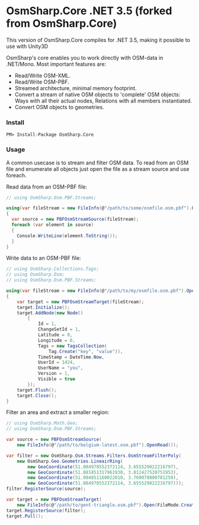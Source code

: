 
# OsmSharp.Core .NET 3.5 (forked from OsmSharp.Core)

This version of OsmSharp.Core compiles for .NET 3.5, making it possible to use with Unity3D

OsmSharp's core enables you to work directly with OSM-data in .NET/Mono. Most important features are:

- Read/Write OSM-XML.
- Read/Write OSM-PBF.
- Streamed architecture, minimal memory footprint.
- Convert a stream of native OSM objects to 'complete' OSM objects: Ways with all their actual nodes, Relations with all members instantiated.
- Convert OSM objects to geometries.

### Install

    PM> Install-Package OsmSharp.Core

### Usage

A common usecase is to stream and filter OSM data. To read from an OSM file and enumerate all objects just open the file as a stream source and use foreach.

Read data from an OSM-PBF file:

```csharp
// using OsmSharp.Osm.PBF.Streams;

using(var fileStream = new FileInfo(@"/path/to/some/osmfile.osm.pbf").OpenRead())
{
  var source = new PBFOsmStreamSource(fileStream);
  foreach (var element in source)
  {
    Console.WriteLine(element.ToString());
  }
}
```

Write data to an OSM-PBF file:

```csharp
// using OsmSharp.Collections.Tags;
// using OsmSharp.Osm;
// using OsmSharp.Osm.PBF.Streams;

using(var fileStream = new FileInfo(@"/path/to/my/osmfile.osm.pbf").OpenRead())
{
	var target = new PBFOsmStreamTarget(fileStream);
	target.Initialize();
	target.AddNode(new Node()
		{
			Id = 1,
			ChangeSetId = 1,
			Latitude = 0,
			Longitude = 0,
			Tags = new TagsCollection(
				Tag.Create("key", "value")),
			TimeStamp = DateTime.Now,
			UserId = 1424,
			UserName = "you",
			Version = 1,
			Visible = true
		});
	target.Flush();
	target.Close();
}
```

Filter an area and extract a smaller region:

```csharp
// using OsmSharp.Math.Geo;
// using OsmSharp.Osm.PBF.Streams;

var source = new PBFOsmStreamSource(
	new FileInfo(@"/path/to/belgium-latest.osm.pbf").OpenRead());

var filter = new OsmSharp.Osm.Streams.Filters.OsmStreamFilterPoly(
	new OsmSharp.Geo.Geometries.LineairRing(
		new GeoCoordinate(51.084978552372114, 3.655529022216797),
		new GeoCoordinate(51.081851317961930, 3.812427520751953),
		new GeoCoordinate(51.994851160022010, 3.760070800781250),
		new GeoCoordinate(51.084978552372114, 3.655529022216797)));
filter.RegisterSource(source);

var target = new PBFOsmStreamTarget(
	new FileInfo(@"/path/to/gent-triangle.osm.pbf").Open(FileMode.Create, FileAccess.ReadWrite));
target.RegisterSource(filter);
target.Pull();
```
